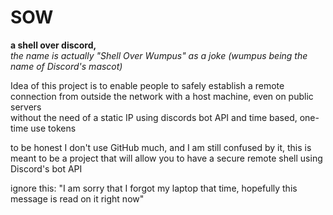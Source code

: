 # SOW
<b>a shell over discord,</b><br>
<i>the name is actually "Shell Over Wumpus" as a joke (wumpus being the name of Discord's mascot)</i>

Idea of this project is to enable people to safely establish a remote connection from outside the network with a host machine, even on public servers<br>
without the need of a static IP using discords bot API and time based, one-time use tokens

to be honest I don't use GitHub much, and I am still confused by it,
this is meant to be a project that will allow you to have a secure remote shell using Discord's bot API

ignore this: "I am sorry that I forgot my laptop that time, hopefully this message is read on it right now"